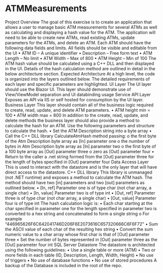 # ATMMeasurements
Project Overview
The goal of this exercise is to create an application that allows a user to manage basic ATM
measurements for several ATMs as well as calculating and displaying a hash value for the ATM. The
application will need to be able to create new ATMs, read existing ATMs, update parameters for the
ATMs, and delete an ATM.
Each ATM should have the following data fields and limits. All fields should be visible and editable from
the UI
• ATM ID – A unique identifier
• Description – Free form text
• ATM Length – No limit
• ATM Width – Max of 800
• ATM Height – Min of 100
The ATM hash value should be calculated using a C++ DLL and then displayed in the UI. Details of the
hash calculation method are outlined in detail in the below architecture section.
Expected Architecture
At a high level, the code is organized into the layers outlined below. The detailed requirements of each layer and
specific parameters are highlighted.
UI Layer
The UI layer should use the Blazor UI. This layer should demonstrate use of View/ViewModel separation
and UI databinding usage
Service API Layer
Exposes an API via IIS or self hosted for consumption by the UI layer.
Business Layer
This layer should contain all of the business logic required to create, read, update, and delete ATM
parameters.
• ATM height min = 100
• ATM width max = 800
In addition to the create, read, update, and delete methods the business layer should also provide a
method to calculate the hash for an ATM. Use the following parameters and structure to calculate the
hash.
• Set the ATM Description string into a byte array
• Call the C++ DLL library CalculateAtmHash method passing:
o the first byte of the Atm Description byte array as [In] parameter one
o the number of bytes in Atm Description byte array as [In] parameter two
o the first byte of a 100 byte array as [Out] parameter three
o zero as [Out] parameter four
• Return to the caller a .net string formed from the [Out] parameter three for the length of bytes
specified in [Out] parameter four
Data Access Layer
This is used to interact with the datastore and is the only layer that will have direct access to the
datastore.
C++ DLL library
This library is unmanaged (not .NET runtime) and exposes a method to calculate the ATM hash.
The method should have two [in] parameters and two [out] parameters as outlined below.
• [In, ref] Parameter one is of type char (not char array, a single char)
• [In, value] Parameter two is of type int
• [Out, ref] Parameter three is of type char (not char array, a single char)
• [Out, value] Parameter four is of type int
The hash calculation logic is:
• Each char starting at the char specified in parameter one for the length specified in
parameter two is converted to a hex string and concatenated to form a single string
o For example “446965626F6C642041746D206F6E2073616C657320666C6F6F72"
• Sum the ASCII value of each char of the resulting hex string
• Convert the sum numeric value to a char array whose first char is that of [Out]
parameter three
• Set the number of bytes represented in [Out] parameter three as the [Out] parameter
four int
SQL Server Datastore
The datastore is architected using the following guidelines:
• Use a single table or more (ATM)
• Two or more fields in each table (ID, Description, Length, Width, Height)
• No use of triggers
• No use of database functions
• No use of stored procedures
A backup of the Database is included in the root of the repo.

